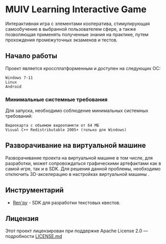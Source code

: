 # MUIV Learning Interactive Game

Интерактивная игра с элементами кооператива, стимулирующая самообучение в выбранной пользователем сфере, а также позволяющая применять полученные знания на практике, путем прохождения промежуточных экзаменов и тестов.

## Начало работы

Проект является кроссплатформенным и доступен на следующих ОС:

```
Windows 7-11
Linux
Android
```

### Минимальные системные требования

Для запуска, необходимо соблюдение минимальных системных требований:

```
Видеокарта с объемом видеопамяти от 64 МБ
Visual C++ Redistributable 2005+ (только для Windows)
```


## Разворачивание на виртуальной машине

Разворачивание проекта на виртуальной машине в том числе, для разработки, может сопровождаться графическими артефактами как в самой игре, так и в SDK. Для решения данной проблемы, необходимо отключить 3D-акселерацию в настройках виртуальной машины .  

## Инструментарий

* [Ren'py](https://www.renpy.org/) - SDK для разработки текстовых квестов.


## Лицензия

Этот проект лицензирован при поддержке Apache License 2.0 — подробности [LICENSE.md](LICENSE.md) 

